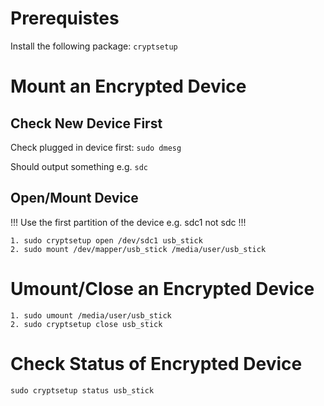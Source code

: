 # Prerequistes

Install the following package: `cryptsetup`

# Mount an Encrypted Device

## Check New Device First

Check plugged in device first: `sudo dmesg`

Should output something e.g. `sdc`

## Open/Mount Device

!!! Use the first partition of the device e.g. sdc1 not sdc !!!

```
1. sudo cryptsetup open /dev/sdc1 usb_stick
2. sudo mount /dev/mapper/usb_stick /media/user/usb_stick
```

# Umount/Close an Encrypted Device

```
1. sudo umount /media/user/usb_stick
2. sudo cryptsetup close usb_stick
```

# Check Status of Encrypted Device

```
sudo cryptsetup status usb_stick
```
